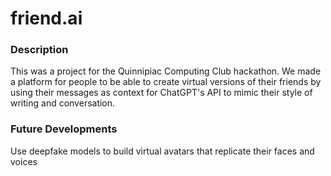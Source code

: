 # friend.ai

### Description
This was a project for the Quinnipiac Computing Club hackathon. We made a platform for people to be able to create virtual versions of their friends by using their messages as context for ChatGPT's API to mimic their style of writing and conversation.

### Future Developments
Use deepfake models to build virtual avatars that replicate their faces and voices
